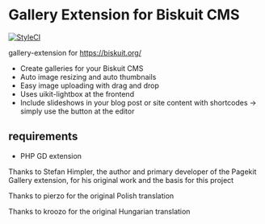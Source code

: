 # Gallery Extension for Biskuit CMS
[![StyleCI](https://github.styleci.io/repos/288880037/shield?branch=master)](https://github.styleci.io/repos/288880037?branch=master)

gallery-extension for https://biskuit.org/

- Create galleries for your Biskuit CMS
- Auto image resizing and auto thumbnails
- Easy image uploading with drag and drop
- Uses uikit-lightbox at the frontend
- Include slideshows in your blog post or site content with shortcodes -> simply use the button at the editor

## requirements
- PHP GD extension

Thanks to Stefan Himpler, the author and primary developer of the Pagekit Gallery extension, for his original work and the basis for this project

Thanks to pierzo for the original Polish translation

Thanks to kroozo for the original Hungarian translation
